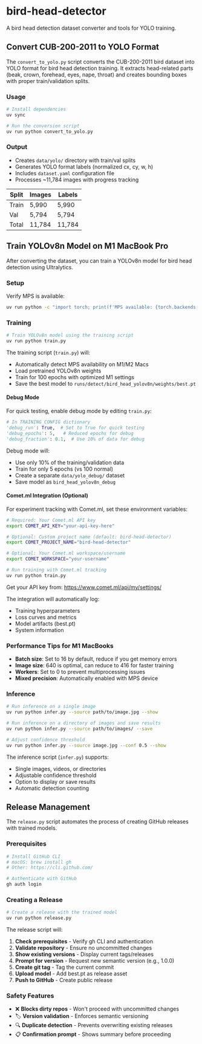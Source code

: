 # bird-head-detector

A bird head detection dataset converter and tools for YOLO training.

## Convert CUB-200-2011 to YOLO Format

The `convert_to_yolo.py` script converts the CUB-200-2011 bird dataset into YOLO format for bird head detection training. It extracts head-related parts (beak, crown, forehead, eyes, nape, throat) and creates bounding boxes with proper train/validation splits.

### Usage

```bash
# Install dependencies
uv sync

# Run the conversion script
uv run python convert_to_yolo.py
```

### Output

- Creates `data/yolo/` directory with train/val splits
- Generates YOLO format labels (normalized cx, cy, w, h)
- Includes `dataset.yaml` configuration file
- Processes ~11,784 images with progress tracking

| Split | Images | Labels |
|-------|--------|--------|
| Train | 5,990  | 5,990  |
| Val   | 5,794  | 5,794  |
| Total | 11,784 | 11,784 |

## Train YOLOv8n Model on M1 MacBook Pro

After converting the dataset, you can train a YOLOv8n model for bird head detection using Ultralytics.

### Setup

Verify MPS is available:

```bash
uv run python -c "import torch; print(f'MPS available: {torch.backends.mps.is_available()}')"
```

### Training

```bash
# Train YOLOv8n model using the training script
uv run python train.py
```

The training script (`train.py`) will:
- Automatically detect MPS availability on M1/M2 Macs
- Load pretrained YOLOv8n weights
- Train for 100 epochs with optimized M1 settings
- Save the best model to `runs/detect/bird_head_yolov8n/weights/best.pt`

#### Debug Mode

For quick testing, enable debug mode by editing `train.py`:

```python
# In TRAINING_CONFIG dictionary
'debug_run': True,  # Set to True for quick testing
'debug_epochs': 5,   # Reduced epochs for debug
'debug_fraction': 0.1,  # Use 10% of data for debug
```

Debug mode will:
- Use only 10% of the training/validation data
- Train for only 5 epochs (vs 100 normal)
- Create a separate `data/yolo_debug/` dataset
- Save model as `bird_head_yolov8n_debug`

#### Comet.ml Integration (Optional)

For experiment tracking with Comet.ml, set these environment variables:

```bash
# Required: Your Comet.ml API key
export COMET_API_KEY="your-api-key-here"

# Optional: Custom project name (default: bird-head-detector)
export COMET_PROJECT_NAME="bird-head-detector"

# Optional: Your Comet.ml workspace/username
export COMET_WORKSPACE="your-username"

# Run training with Comet.ml tracking
uv run python train.py
```

Get your API key from: https://www.comet.ml/api/my/settings/

The integration will automatically log:
- Training hyperparameters
- Loss curves and metrics
- Model artifacts (best.pt)
- System information

### Performance Tips for M1 MacBooks

- **Batch size**: Set to 16 by default, reduce if you get memory errors
- **Image size**: 640 is optimal, can reduce to 416 for faster training
- **Workers**: Set to 0 to prevent multiprocessing issues
- **Mixed precision**: Automatically enabled with MPS device

### Inference

```bash
# Run inference on a single image
uv run python infer.py --source path/to/image.jpg --show

# Run inference on a directory of images and save results
uv run python infer.py --source path/to/images/ --save

# Adjust confidence threshold
uv run python infer.py --source image.jpg --conf 0.5 --show
```

The inference script (`infer.py`) supports:
- Single images, videos, or directories
- Adjustable confidence threshold
- Option to display or save results
- Automatic detection counting

## Release Management

The `release.py` script automates the process of creating GitHub releases with trained models.

### Prerequisites

```bash
# Install GitHub CLI
# macOS: brew install gh
# Other: https://cli.github.com/

# Authenticate with GitHub
gh auth login
```

### Creating a Release

```bash
# Create a release with the trained model
uv run python release.py
```

The release script will:
1. **Check prerequisites** - Verify gh CLI and authentication
2. **Validate repository** - Ensure no uncommitted changes
3. **Show existing versions** - Display current tags/releases
4. **Prompt for version** - Request new semantic version (e.g., 1.0.0)
5. **Create git tag** - Tag the current commit
6. **Upload model** - Add best.pt as release asset
7. **Push to GitHub** - Create public release

### Safety Features

- ❌ **Blocks dirty repos** - Won't proceed with uncommitted changes
- 🏷️ **Version validation** - Enforces semantic versioning
- 🔍 **Duplicate detection** - Prevents overwriting existing releases
- 📋 **Confirmation prompt** - Shows summary before proceeding
